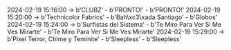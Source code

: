 2024-02-19 15:16:00 -> b'CLUBZ' - b'PRONTO!' - b'PRONTO!'
2024-02-19 15:20:00 -> b'Technicolor Fabrics' - b'Bah\xc3\xada Santiago' - b'Globos'
2024-02-19 15:24:00 -> b'Surfistas del Sistema' - b'Te Miro Para Ver Si Me Ves Mirarte' - b'Te Miro Para Ver Si Me Ves Mirarte'
2024-02-19 15:29:00 -> b'Pixel Terror, Chime y Teminite' - b'Sleepless' - b'Sleepless'
